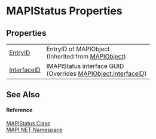 # MAPIStatus Properties




## Properties
<table>
<tr>
<td><a href="P_MAPI_NET_MAPIObject_EntryID.md">EntryID</a></td>
<td>EntryID of MAPIObject<br />(Inherited from <a href="T_MAPI_NET_MAPIObject.md">MAPIObject</a>)</td></tr>
<tr>
<td><a href="P_MAPI_NET_MAPIStatus_InterfaceID.md">InterfaceID</a></td>
<td>IMAPIStatus interface GUID<br />(Overrides <a href="P_MAPI_NET_MAPIObject_InterfaceID.md">MAPIObject.InterfaceID</a>)</td></tr>
</table>

## See Also


#### Reference
<a href="T_MAPI_NET_MAPIStatus.md">MAPIStatus Class</a>  
<a href="N_MAPI_NET.md">MAPI.NET Namespace</a>  
